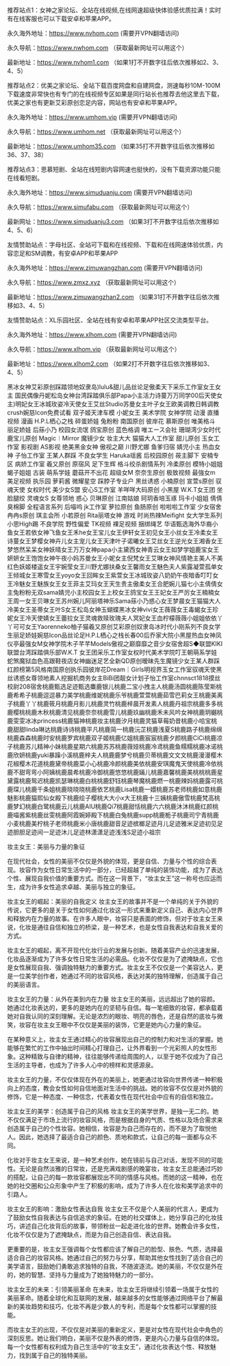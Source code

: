 推荐站点1：女神之家论坛、全站在线视频,在线网速超级快体验感优质拉满！实时有在线客服也可以下载安卓和苹果APP。

永久海外地址：https://www.nvhom.com (需要开VPN翻墙访问)

永久导航：https://www.nwhom.com （获取最新网址可以用这个）

最新地址：https://www.nvhom1.com （如果1打不开数字往后依次推移如2、3、4、5）

推荐站点2：优美之家论坛、全站下载百度网盘和自建网盘，测速每秒10M-100M下载速度非常快也有专门的在线视频专区如果是同行站长也推荐去他这里去下载，优美之家也有更新艾彩原创恋足内容，网站也有安卓和苹果APP。

永久海外地址：https://www.umhom.vip (需要开VPN翻墙访问)

永久导航：https://www.umhom.net （获取最新网址可以用这个）

最新地址：https://www.umhom35.com （如果35打不开数字往后依次推移如36、37、38）

推荐站点3：思慕短剧、全站在线短剧内容网速也挺快的，没有下载资源功能只能在线看短剧。

永久海外地址：https://www.simuduanju.com (需要开VPN翻墙访问)

永久导航：https://www.simufabu.com （获取最新网址可以用这个）

最新网址：https://www.simuduanju3.com （如果3打不开数字往后依次推移如4、5、6）

友情赞助站点：字母社区、全站可下载和在线视频、下载和在线网速体验优质，内容恋足和SM调教，有安卓APP和苹果APP

永久海外地址：https://www.zimuwangzhan.com (需要开VPN翻墙访问)

永久导航：https://www.zmxz.xyz （获取最新网址可以用这个）

最新地址：https://www.zimuwangzhan2.com （如果31打不开数字往后依次推移如3、4、5）

友情赞助站点：XL乐园社区、全站在线有安卓和苹果APP社区交流类型平台。

永久海外地址：https://www.xlhom.com (需要开VPN翻墙访问)

永久导航：https://www.xlhom.vip （获取最新网址可以用这个）

最新地址：https://www.xlhom2.com （如果2打不开数字往后依次推移如3、4、5）

黑冰女神艾彩原创踩踏领地奴隶岛)lulu&甜儿品丝论足傲柔天下采乐工作室女王女主 国民偶像丹妮松岛女神台湾踩踏俱乐部Papa小主活力诗蔓万万同学00后天使女主)明妃女王冰城玫姿冷天使女王艾丝Studio苏曼女主叶子女王欧美调教日韩调教crush婉慈Icon免费试看 双子姬天津车模 小妮女王 美术学院 女神学院 动漫 直播视频 漫画 H.P.L栖心之栈 碎蛋娇娃 兔粉粉 南国原创 彼岸花 慕斯原创 唯美格斗 丽足娇娃 后蕬小乃 校园女流氓 鸽宝原创 蓝色格调 唯エース会社 珊瑚湾少女时代 鹿宝儿原创 Magic︱Mirror 魔镜少女 妆主大大 猫猫大人工作室 甜儿原创 玉女工作室 影视剧 AS影视 绝美黑金女神 傲视之巅 川野尤娜 鱼爹归宿 婧児小主 热血女神 子怡工作室 王某人群踩 不良女学生 Haruka瑶酱 后校园原创 莜主脚下 安楠专区 病娇工作室 羲又原创 原宿风 足下生辉 格斗绞杀剧情系列 冷柔原创 模特小姐姐 蝎子姐姐 古装 萌系学娃 蘑菇开不出花 超级女M 奈奈生原创 极致视频 最強女m 美足视频 执乐园 萝莉酱 微耀星空 踩脖子专业户 黑丝诱惑 小楠原创 宣萱s原创 驭魂天使 女权时代 美少女S盟 安心S工作室 羊咩咩大码原创 小黑屋 W.K.T女王团 坐脸腿绞 灵魂女S 女尊领地 惑心 贝琳原创 江南姑娘 珂玥香培玉琢 玛卡小姐姐 倩倩臭棉脚 全程语言系列 后喵呜 jk工作室 萝拉原创 鱼肠原创 啦啦啦工作室 少女宿舍 冉冉s原创 琪主会所 小若原创 Rita丽塔女神 游戏 时尚热辣Meifight 女大学生系列 小思High踢 不良学院 野性偏爱 TK视频 裸足视频 捆绑绳艺 华语甄选海外华裔小鱼女王若依女神飞鱼女王禾he女王宝儿女王伊轩女王初见女王小丝女王冷柔女王诗蔓女王梦樱女神卉儿女主宠儿女王天津叶子诺曦女王艾丝女王逆光女王湘香女王梦悠然呆呆女神妖晴女王万万女神papa小主黛西女神青云女王如梦学姐鹿宝女王妍妍女王饱饱女神午夜小妈苏曼女王小妮女主倪梵女王艾琳女神风情艳主美人不美红色妖姬楼遥女王宇婉莹女王川野尤娜扶桑女王馨雨女王魅色夫人紫露凝萱孤单女王倾城女王寒雪女王yoyo女王回眸女王紫萱女王冰城玫姿八奶奶午夜暗香叮叮女王冷魅女王魅族女王女王菲主艾玛女王天生贵主傲柔女王合肥婉儿猫七小主倩倩女主兔粉粉无双sama婧児小主校园女王上校女王鸽宝女王王妃女王严厉女王楠楠女王周一女王贝琳女王苏州婉儿阿丽塔神乐Sama蕬小乃惑心女王梦晨女王猫猫大人冷美女王圣蒂女王叶S女王松岛女神玉蝴蝶黑冰女神vivi女王薇薇女王毒蝎女王珍妮女王冷天使婧女王蕾拉女王灵魂救赎玫瑰夫人冥妃女王血柠檬薇薇小姐姐依依丫丫可可女王Yaorenneko柚子猫羲又原创艾彩原创奴隶岛冰时代小刚系列不良女学生丽足娇娃婉慈Icon品丝论足H.P.L栖心之栈长春00后乔家大院小黑屋热血女神凤仪亭最强女M女神学院木子芊芊Models傲视之巅靡靡之音少女宿舍超S◆联盟KIKI联盟台湾踩踏俱乐部W.K.T 女王团采乐工作室女权时代美术学院叮王朝萌系学娃蛇煞魔狱血色高跟鞋夜店女神幽迷足艺全新QD原创暧昧先生魔镜少女王某人群踩红颜榜第5风格南国原创执乐园彼岸花Dream｜Girls明视界玉女工作室驭魂天使黑丝诱惑女尊领地素人挖掘机商务女主BiBi团靓女计划子怡工作室chnnsct1818摸丝校尉208宿舍桃鹿甄选足迹甄选麋鹿银儿桃鹿二宝小拽主人桃鹿汤圆桃鹿陈莹斯桃鹿希希子桃鹿逗逗暴力美学桃鹿维妮桃鹿乐爷桃鹿萱萱桃鹿茹雪巴莉女王桃鹿美离子桃鹿丫丫桃鹿筱月桃鹿月影儿桃鹿灵竹桃鹿梓晨开发素人桃鹿丹祖宗桃鹿多多桃鹿樱桃桃鹿木秋桃鹿清见桃鹿奈奈桃鹿雪儿桃鹿玖幽桃鹿禾未风吟女神桃鹿玥樾桃鹿雯雯冰冰princess桃鹿猫神桃鹿妆主桃鹿汐月桃鹿灵猫草莓奶昔桃鹿小哈宝桃鹿甜甜linda琳达桃鹿诗诗桃鹿平凡桃鹿简一桃鹿沅芷桃鹿浅夏S桃鹿路子桃鹿绵绵桃鹿森森桃鹿时安桃鹿罗宾桃鹿双子姬桃鹿亿姐桃鹿宸宸桃鹿夕颜桃鹿CiCi桃鹿凉子桃鹿苏儿精神小妹桃鹿星期六桃鹿苏苏桃鹿薇娅桃鹿冷鸢桃鹿鱼糯糯桃鹿冰诺桃鹿欣妍桃鹿yuki暴躁小溪桃鹿梓夫人桃鹿鹿梦兮桃鹿贝蒂桃鹿文文文桃鹿漫漫樱木花椒樱木花道桃鹿黛帝桃鹿菜小心桃鹿冷颜桃鹿美依桃鹿安琪魔鬼天使桃鹿冷依桃鹿不甜弯弯小阿姨桃鹿晨希桃鹿冷御桃鹿悠悠桃鹿婳儿桃鹿嘉馨桃鹿美桃桃桃鹿星黛露桃鹿鸳迟桃鹿凯瑟琳桃鹿白桃桃鹿舒钰桃鹿琴魔桃鹿燃一桃鹿辣妈桃鹿露可桃鹿琛儿桃鹿千条姐桃鹿晓晓晓桃鹿依艺桃鹿Lisa桃鹿一嬛桃鹿苏老师桃鹿如意桃鹿魅影桃鹿猫熙仙女殿下桃鹿绘子樱桃大大小x大王桃鹿十三姨桃鹿傲雪桃鹿梵高桃鹿梦幻桃鹿白鹭桃鹿云儿桃鹿AIU桃鹿Qi7桃鹿甜恬桃鹿六六桃鹿沐沐桃鹿红颜桃鹿喵酱紫桃鹿丝雯桃鹿阿霞婉婷殿下桃鹿白兔桃鹿supp桃鹿栀子桃鹿司宁青桃鹿小麦桃鹿美柠桃子老师桃鹿米小唐桃鹿甜音足迹槟榔足迹月儿足迹雅米足迹初见足迹胆胆足迹间一足迹沐儿足迹林潇潇足迹浅浅S足迹小祖宗



妆主女王：美丽与力量的象征

在现代社会，女性的美丽不仅仅是外貌的体现，更是自信、力量与个性的综合表现。妆容作为女性日常生活中的一部分，已经超越了单纯的装饰功能，成为了表达个性、展现自我价值的重要方式。而在这一背景下，“妆主女王”这一称号也应运而生，成为许多女性追求卓越、美丽与独立的象征。

妆主女王的崛起：美丽的自我定义
妆主女王的故事并不是一个单纯的关于外貌的传说，它更多的是关于女性如何通过化妆这一形式来重新定义自己、表达内心世界和释放内在力量的故事。在许多人眼中，妆容只是表面的修饰，但对于妆主女王来说，化妆是通往自信和独立的桥梁，是一种艺术，也是女性自我表达和自我关爱的方式。

妆主女王的崛起，离不开现代化妆行业的发展与创新。随着美容产业的迅速发展，化妆品逐渐成为了许多女性日常生活的必需品。化妆不仅仅是为了遮掩缺点，它也是女性展现自我、强调独特魅力的重要方式。妆主女王不仅仅是一个美容达人，更是一位美学创作者，她通过不同的妆容风格，表达对美的独特理解，创造属于自己的美丽语言。

妆主女王的力量：从外在美到内在力量
妆主女王的美丽，远远超出了她的容颜。她通过化妆表达的，更多的是她内在的坚韧与自信。每一笔细致的妆容，都承载着她对自我认同的深刻理解。无论是浓烈的眼妆、明亮的唇色，还是自然的底妆与微笑，妆容在妆主女王眼中不仅仅是美丽的装饰，它更是她内心力量的象征。

在某种意义上，妆主女王通过精心的妆容展现出自己的控制力和对生活的掌握。她能够在繁忙的工作中抽出时间精心打理自己，让外界看到一个光彩照人的女性形象。这种精致与自律的精神，往往能够传递给周围的人，以至于她不仅成为了自己生活的主导者，也成为了许多人心中的榜样和灵感源泉。

妆主女王的力量，不仅仅体现在外在的美丽上，她更通过妆容向世界传递一种积极向上的态度，教会女性如何自信地面对生活中的挑战。她的妆容不仅仅是对外貌的修饰，它是一种态度、一种信念，代表着女性在现代社会中应有的自信和独立。

妆主女王的美学：创造属于自己的风格
妆主女王的美学世界，是独一无二的。她不仅仅满足于市场上流行的妆容风格，而是根据自身的气质、性格以及场合需求来创造属于自己的个性妆容。她相信，妆容是为自己而存在的，而不是为了取悦他人。因此，她选择了最适合自己的颜色、质地和款式，让自己的每一面都与众不同。

化妆对于妆主女王来说，是一种艺术创作，她在镜前与自己对话，发现不同的可能性。无论是自然淡雅的日常妆，还是充满戏剧感的晚宴妆，妆主女王总能通过巧妙的搭配，让自己的每一款妆容都展现出不同的情感与风格。而她的这一精神，也在她的社交圈和公众形象中产生了积极的影响，成为了许多人在化妆和美学追求中的引路人。

妆主女王的影响：激励女性表达自我
妆主女王不仅是个人美丽的代言人，更成为了鼓励女性自我表达与自信追求的象征。在她的社交媒体上，她分享自己的化妆技巧，讲述自己化妆背后的故事，带领粉丝一起走进化妆的世界。她教会许多女性，化妆不仅仅是为了遮掩缺点，而是为自己创造自信、表达自我。

更重要的是，妆主女王强调每个女性都应该了解自己的脸型、肤色、气质，选择最适合自己的妆容风格。她通过自己的努力与分享，帮助其他女性找到了适合自己的美学语言，鼓励她们勇敢追求独特的自我，不随波逐流。她的美丽，不仅仅是外在的，她的智慧、坚持与力量成为了她独特魅力的一部分。

妆主女王的未来：引领美丽革命
在未来，妆主女王将继续引领着一场属于女性的美丽革命。随着全球化和互联网的发展，越来越多的女性能够通过网络平台了解最新的美妆趋势和技巧，化妆不再是少数人的专利，而是每个女性都可以掌握的技能。

而妆主女王的出现，不仅仅是对美丽的重新定义，更是对女性在现代社会中角色的深刻反思。她让我们明白，美丽不仅是外表的修饰，更是内心力量与自信的体现。每一个女性都有权利成为自己生活中的“妆主女王”，通过化妆表达个性、释放魅力，找到属于自己的独特美丽。


